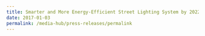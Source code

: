 ```yaml
---
title: Smarter and More Energy-Efficient Street Lighting System by 2022
date: 2017-01-03
permalink: /media-hub/press-releases/permalink
---
```

